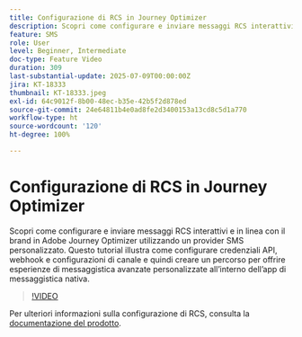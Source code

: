 ```yaml
---
title: Configurazione di RCS in Journey Optimizer
description: Scopri come configurare e inviare messaggi RCS interattivi e in linea con il brand in Adobe Journey Optimizer utilizzando un provider SMS personalizzato. Questo tutorial illustra come configurare credenziali API, webhook e configurazioni di canale e quindi creare un percorso per offrire esperienze di messaggistica avanzate personalizzate all’interno dell’app di messaggistica nativa.
feature: SMS
role: User
level: Beginner, Intermediate
doc-type: Feature Video
duration: 309
last-substantial-update: 2025-07-09T00:00:00Z
jira: KT-18333
thumbnail: KT-18333.jpeg
exl-id: 64c9012f-8b00-48ec-b35e-42b5f2d878ed
source-git-commit: 24e64811b4e0ad8fe2d3400153a13cd8c5d1a770
workflow-type: ht
source-wordcount: '120'
ht-degree: 100%

---
```


# Configurazione di RCS in Journey Optimizer

Scopri come configurare e inviare messaggi RCS interattivi e in linea con il brand in Adobe Journey Optimizer utilizzando un provider SMS personalizzato. Questo tutorial illustra come configurare credenziali API, webhook e configurazioni di canale e quindi creare un percorso per offrire esperienze di messaggistica avanzate personalizzate all’interno dell’app di messaggistica nativa.

>[!VIDEO](https://video.tv.adobe.com/v/3464763/?learn=on&enablevpops&captions=ita)

Per ulteriori informazioni sulla configurazione di RCS, consulta la [documentazione del prodotto](https://experienceleague.adobe.com/it/docs/journey-optimizer/using/channels/sms/configure-sms/sms-configuration).
